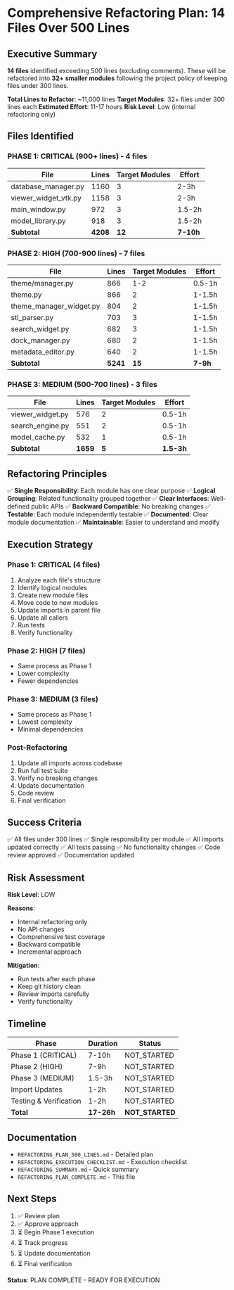 # Comprehensive Refactoring Plan: 14 Files Over 500 Lines

## Executive Summary

**14 files** identified exceeding 500 lines (excluding comments). These will be refactored into **32+ smaller modules** following the project policy of keeping files under 300 lines.

**Total Lines to Refactor**: ~11,000 lines
**Target Modules**: 32+ files under 300 lines each
**Estimated Effort**: 11-17 hours
**Risk Level**: Low (internal refactoring only)

## Files Identified

### PHASE 1: CRITICAL (900+ lines) - 4 files
| File | Lines | Target Modules | Effort |
|------|-------|-----------------|--------|
| database_manager.py | 1160 | 3 | 2-3h |
| viewer_widget_vtk.py | 1158 | 3 | 2-3h |
| main_window.py | 972 | 3 | 1.5-2h |
| model_library.py | 918 | 3 | 1.5-2h |
| **Subtotal** | **4208** | **12** | **7-10h** |

### PHASE 2: HIGH (700-900 lines) - 7 files
| File | Lines | Target Modules | Effort |
|------|-------|-----------------|--------|
| theme/manager.py | 866 | 1-2 | 0.5-1h |
| theme.py | 866 | 2 | 1-1.5h |
| theme_manager_widget.py | 804 | 2 | 1-1.5h |
| stl_parser.py | 703 | 3 | 1-1.5h |
| search_widget.py | 682 | 3 | 1-1.5h |
| dock_manager.py | 680 | 2 | 1-1.5h |
| metadata_editor.py | 640 | 2 | 1-1.5h |
| **Subtotal** | **5241** | **15** | **7-9h** |

### PHASE 3: MEDIUM (500-700 lines) - 3 files
| File | Lines | Target Modules | Effort |
|------|-------|-----------------|--------|
| viewer_widget.py | 576 | 2 | 0.5-1h |
| search_engine.py | 551 | 2 | 0.5-1h |
| model_cache.py | 532 | 1 | 0.5-1h |
| **Subtotal** | **1659** | **5** | **1.5-3h** |

## Refactoring Principles

✅ **Single Responsibility**: Each module has one clear purpose
✅ **Logical Grouping**: Related functionality grouped together
✅ **Clear Interfaces**: Well-defined public APIs
✅ **Backward Compatible**: No breaking changes
✅ **Testable**: Each module independently testable
✅ **Documented**: Clear module documentation
✅ **Maintainable**: Easier to understand and modify

## Execution Strategy

### Phase 1: CRITICAL (4 files)
1. Analyze each file's structure
2. Identify logical modules
3. Create new module files
4. Move code to new modules
5. Update imports in parent file
6. Update all callers
7. Run tests
8. Verify functionality

### Phase 2: HIGH (7 files)
- Same process as Phase 1
- Lower complexity
- Fewer dependencies

### Phase 3: MEDIUM (3 files)
- Same process as Phase 1
- Lowest complexity
- Minimal dependencies

### Post-Refactoring
1. Update all imports across codebase
2. Run full test suite
3. Verify no breaking changes
4. Update documentation
5. Code review
6. Final verification

## Success Criteria

✅ All files under 300 lines
✅ Single responsibility per module
✅ All imports updated correctly
✅ All tests passing
✅ No functionality changes
✅ Code review approved
✅ Documentation updated

## Risk Assessment

**Risk Level**: LOW

**Reasons**:
- Internal refactoring only
- No API changes
- Comprehensive test coverage
- Backward compatible
- Incremental approach

**Mitigation**:
- Run tests after each phase
- Keep git history clean
- Review imports carefully
- Verify functionality

## Timeline

| Phase | Duration | Status |
|-------|----------|--------|
| Phase 1 (CRITICAL) | 7-10h | NOT_STARTED |
| Phase 2 (HIGH) | 7-9h | NOT_STARTED |
| Phase 3 (MEDIUM) | 1.5-3h | NOT_STARTED |
| Import Updates | 1-2h | NOT_STARTED |
| Testing & Verification | 1-2h | NOT_STARTED |
| **Total** | **17-26h** | **NOT_STARTED** |

## Documentation

- `REFACTORING_PLAN_500_LINES.md` - Detailed plan
- `REFACTORING_EXECUTION_CHECKLIST.md` - Execution checklist
- `REFACTORING_SUMMARY.md` - Quick summary
- `REFACTORING_PLAN_COMPLETE.md` - This file

## Next Steps

1. ✅ Review plan
2. ✅ Approve approach
3. ⏳ Begin Phase 1 execution
4. ⏳ Track progress
5. ⏳ Update documentation
6. ⏳ Final verification

**Status**: PLAN COMPLETE - READY FOR EXECUTION

